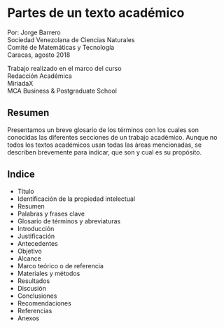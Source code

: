 # Partes de un texto académico

Por: Jorge Barrero\
Sociedad Venezolana de Ciencias Naturales\
Comité de Matemáticas y Tecnología\
Caracas, agosto 2018


Trabajo realizado en el marco del curso\
Redacción Académica\
MiriadaX\
MCA Business & Postgraduate School



## Resumen

Presentamos un breve glosario de los términos con los cuales son conocidas las diferentes secciones de un trabajo académico. Aunque no todos los textos académicos usan todas las áreas mencionadas, se describen brevemente para indicar, que son y cual es su propósito.


## Indice
- Título
- Identificación de la propiedad intelectual
- Resumen
- Palabras y frases clave
- Glosario de términos y abreviaturas
- Introducción
- Justificación
- Antecedentes
- Objetivo
- Alcance
- Marco teórico o de referencia
- Materiales y métodos
- Resultados
- Discusión
- Conclusiones
- Recomendaciones
- Referencias
- Anexos
